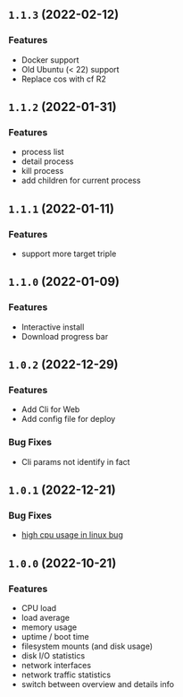 ## `1.1.3` (2022-02-12)

### Features
- Docker support
- Old Ubuntu (< 22) support
- Replace cos with cf R2

## `1.1.2` (2022-01-31)

### Features
- process list
- detail process
- kill process
- add children for current process

## `1.1.1` (2022-01-11)

### Features
- support more target triple

## `1.1.0` (2022-01-09)

### Features
- Interactive install
- Download progress bar

## `1.0.2` (2022-12-29)

### Features
- Add Cli for Web
- Add config file for deploy

### Bug Fixes
- Cli params not identify in fact

## `1.0.1` (2022-12-21)

### Bug Fixes

- [high cpu usage in linux bug](https://github.com/ZingerLittleBee/server_bee-backend/issues/5)


## `1.0.0` (2022-10-21)

### Features

- CPU load
- load average
- memory usage
- uptime / boot time
- filesystem mounts (and disk usage)
- disk I/O statistics
- network interfaces
- network traffic statistics
- switch between overview and details info

